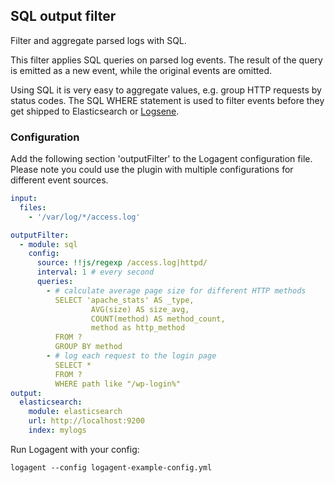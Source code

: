 ## SQL output filter
Filter and aggregate parsed logs with SQL.

This filter applies SQL queries on parsed log events. The result of the query is emitted as a new event, while the original events are omitted. 

Using SQL it is very easy to aggregate values, e.g. group HTTP requests by status codes. The SQL WHERE statement is used to filter events before they get shipped to Elasticsearch or [Logsene](https://sematext.com/logsene). 


### Configuration 

Add the following section 'outputFilter' to the Logagent configuration file. Please note you could use the plugin with multiple configurations for different event sources. 

```yaml
input: 
  files:
    - '/var/log/*/access.log'

outputFilter:
  - module: sql
    config:
      source: !!js/regexp /access.log|httpd/
      interval: 1 # every second
      queries:
        - # calculate average page size for different HTTP methods
          SELECT 'apache_stats' AS _type, 
                  AVG(size) AS size_avg, 
                  COUNT(method) AS method_count, 
                  method as http_method
          FROM ? 
          GROUP BY method
        - # log each request to the login page 
          SELECT * 
          FROM ? 
          WHERE path like "/wp-login%" 
output:
  elasticsearch:
    module: elasticsearch
    url: http://localhost:9200
    index: mylogs
```

Run Logagent with your config: 
```
logagent --config logagent-example-config.yml 
```
